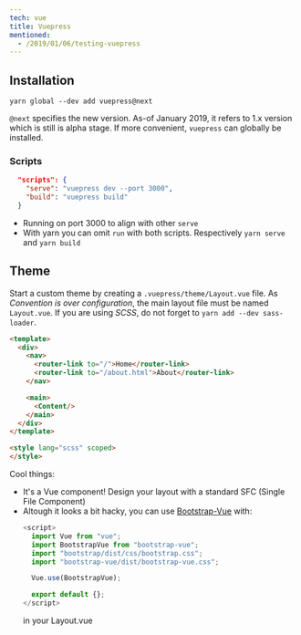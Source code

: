 ```yaml
---
tech: vue
title: Vuepress
mentioned:
  - /2019/01/06/testing-vuepress
---
```


## Installation

```
yarn global --dev add vuepress@next
```

`@next` specifies the new version. As-of January 2019, it refers to 1.x version
which is still is alpha stage. If more convenient, `vuepress` can globally be
installed.

### Scripts

```json
  "scripts": {
    "serve": "vuepress dev --port 3000",
    "build": "vuepress build"
  }
```

- Running on port 3000 to align with other `serve`
- With yarn you can omit `run` with both scripts. Respectively `yarn serve` and `yarn build`

## Theme

Start a custom theme by creating a `.vuepress/theme/Layout.vue` file. As
_Convention is over configuration_, the main layout file must be named `Layout.vue`.
If you are using _SCSS_, do not forget to `yarn add --dev sass-loader`.

```html
<template>
  <div>
    <nav>
      <router-link to="/">Home</router-link>
      <router-link to="/about.html">About</router-link>
    </nav>

    <main>
      <Content/>
    </main>
  </div>
</template>

<style lang="scss" scoped>
</style>
```

Cool things:

- It's a Vue component! Design your layout with a standard SFC (Single File Component)
- Altough it looks a bit hacky, you can use [Bootstrap-Vue](https://bootstrap-vue.js.org/docs) with:
  ```javascript
  <script>
    import Vue from "vue";
    import BootstrapVue from "bootstrap-vue";
    import "bootstrap/dist/css/bootstrap.css";
    import "bootstrap-vue/dist/bootstrap-vue.css";

    Vue.use(BootstrapVue);

    export default {};
  </script>
  ```
  in your Layout.vue